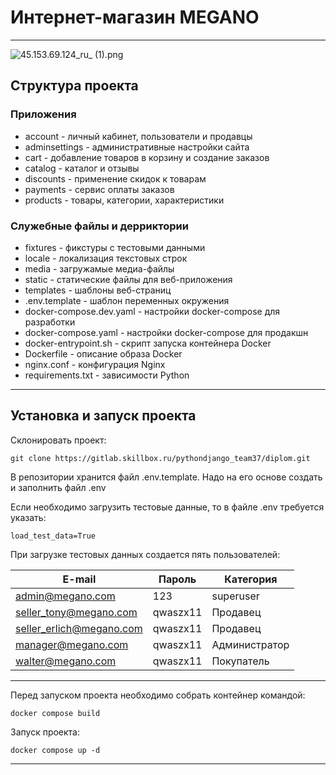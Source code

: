 # Интернет-магазин MEGANO
***
![45.153.69.124_ru_ (1).png](..%2F..%2F..%2F%D0%97%D0%B0%D0%B3%D1%80%D1%83%D0%B7%D0%BA%D0%B8%2F45.153.69.124_ru_%20%281%29.png)
## Структура проекта
### Приложения
- account - личный кабинет, пользователи и продавцы
- adminsettings - административные настройки сайта 
- cart - добавление товаров в корзину и создание заказов
- catalog - каталог и отзывы
- discounts - применение скидок к товарам
- payments - сервис оплаты заказов
- products - товары, категории, характеристики


### Служебные файлы и дерриктории
- fixtures - фикстуры с тестовыми данными
- locale - локализация текстовых строк
- media - загружамые медиа-файлы
- static - статические файлы для веб-приложения
- templates - шаблоны веб-страниц
- .env.template - шаблон переменных окружения
- docker-compose.dev.yaml - настройки docker-compose для разработки
- docker-compose.yaml - настройки docker-compose для продакшн
- docker-entrypoint.sh - скрипт запуска контейнера Docker
- Dockerfile - описание образа Docker
- nginx.conf - конфигурация Nginx
- requirements.txt - зависимости Python

***

## Установка и запуск проекта

Склонировать проект:

```
git clone https://gitlab.skillbox.ru/pythondjango_team37/diplom.git
```
В репозитории хранится файл .env.template. Надо на его основе создать и заполнить файл .env 

Если необходимо загрузить тестовые данные, то в файле .env требуется указать:
```
load_test_data=True
```
При загрузке тестовых данных создается пять пользователей:

| E-mail                   | Пароль    | Категория     |
|--------------------------|-----------|---------------|
| admin@megano.com         | 123       | superuser     |
| seller_tony@megano.com   | qwaszx11  | Продавец      |
| seller_erlich@megano.com | qwaszx11  | Продавец      |
| manager@megano.com       | qwaszx11  | Администратор |
| walter@megano.com        | qwaszx11  | Покупатель    |
***
Перед запуском проекта необходимо собрать контейнер командой:
```
docker compose build
```

Запуск проекта: 
```
docker compose up -d
```
***
